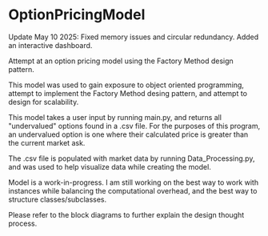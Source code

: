 # OptionPricingModel

Update May 10 2025: Fixed memory issues and circular redundancy.
                    Added an interactive dashboard.

Attempt at an option pricing model using the Factory Method design pattern. 

This model was used to gain exposure to object oriented programming, attempt to implement the Factory Method desing pattern, and attempt to design for scalability. 

This model takes a user input by running main.py, and returns all "undervalued" options found in a .csv file.
For the purposes of this program, an undervalued option is one where their calculated price is greater than the current market ask.

The .csv file is populated with market data by running Data_Processing.py, and was used to help visualize data while creating the model. 

Model is a work-in-progress. I am still working on the best way to work with instances while balancing the computational overhead, and the best way to structure classes/subclasses.


Please refer to the block diagrams to further explain the design thought process. 

